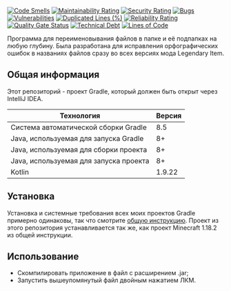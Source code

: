 [![Code Smells](https://sonarcloud.io/api/project_badges/measure?project=Hummel009_Recursive-Renamer&metric=code_smells)](https://sonarcloud.io/summary/overall?id=Hummel009_Recursive-Renamer)
[![Maintainability Rating](https://sonarcloud.io/api/project_badges/measure?project=Hummel009_Recursive-Renamer&metric=sqale_rating)](https://sonarcloud.io/summary/overall?id=Hummel009_Recursive-Renamer)
[![Security Rating](https://sonarcloud.io/api/project_badges/measure?project=Hummel009_Recursive-Renamer&metric=security_rating)](https://sonarcloud.io/summary/overall?id=Hummel009_Recursive-Renamer)
[![Bugs](https://sonarcloud.io/api/project_badges/measure?project=Hummel009_Recursive-Renamer&metric=bugs)](https://sonarcloud.io/summary/overall?id=Hummel009_Recursive-Renamer)
[![Vulnerabilities](https://sonarcloud.io/api/project_badges/measure?project=Hummel009_Recursive-Renamer&metric=vulnerabilities)](https://sonarcloud.io/summary/overall?id=Hummel009_Recursive-Renamer)
[![Duplicated Lines (%)](https://sonarcloud.io/api/project_badges/measure?project=Hummel009_Recursive-Renamer&metric=duplicated_lines_density)](https://sonarcloud.io/summary/overall?id=Hummel009_Recursive-Renamer)
[![Reliability Rating](https://sonarcloud.io/api/project_badges/measure?project=Hummel009_Recursive-Renamer&metric=reliability_rating)](https://sonarcloud.io/summary/overall?id=Hummel009_Recursive-Renamer)
[![Quality Gate Status](https://sonarcloud.io/api/project_badges/measure?project=Hummel009_Recursive-Renamer&metric=alert_status)](https://sonarcloud.io/summary/overall?id=Hummel009_Recursive-Renamer)
[![Technical Debt](https://sonarcloud.io/api/project_badges/measure?project=Hummel009_Recursive-Renamer&metric=sqale_index)](https://sonarcloud.io/summary/overall?id=Hummel009_Recursive-Renamer)
[![Lines of Code](https://sonarcloud.io/api/project_badges/measure?project=Hummel009_Recursive-Renamer&metric=ncloc)](https://sonarcloud.io/summary/overall?id=Hummel009_Recursive-Renamer)

Программа для переименовывания файлов в папке и её подпапках на любую глубину. Была разработана для исправления орфографических ошибок в названиях файлов сразу во всех версиях мода Legendary Item.

## Общая информация

Этот репозиторий - проект Gradle, который должен быть открыт через IntelliJ IDEA.

| Технология                             | Версия |
|----------------------------------------|--------|
| Система автоматической сборки Gradle   | 8.5    |
| Java, используемая для запуска Gradle  | 8+     |
| Java, используемая для сборки проекта  | 8+     |
| Java, используемая для запуска проекта | 8+     |
| Kotlin                                 | 1.9.22 |

## Установка

Установка и системные требования всех моих проектов Gradle примерно одинаковы, так что смотрите [общую инструкцию](https://github.com/Hummel009/The-Rings-of-Power#readme). Проект из этого репозитория устанавливается так же, как проект Minecraft 1.18.2 из общей инструкции.

## Использование

* Скомпилировать приложение в файл с расширением .jar;
* Запустить вышеупомянутый файл двойным нажатием ЛКМ.
